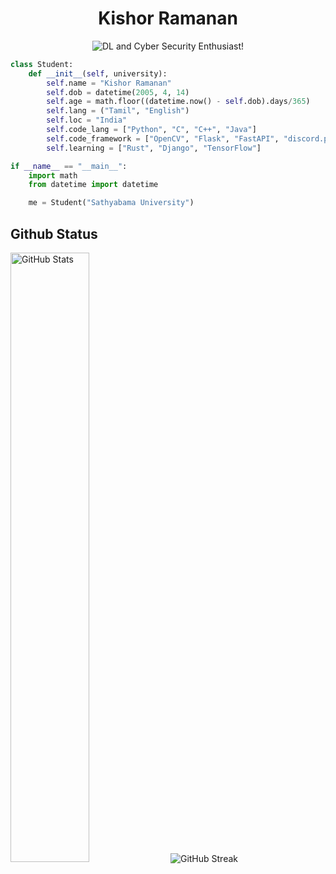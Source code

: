 <h1 align="center">Kishor Ramanan</h1>
<p align="center">
  <img src="https://readme-typing-svg.demolab.com/?color=1F60ED&center=true&vCenter=true&lines=Sathyabama+University+Student;AI-ML+Developer;DL+and+Cyber+Security+Enthusiast;Learning+New+Things+Everyday!" alt="DL and Cyber Security Enthusiast!" alt="DL and Cyber Security Enthusiast!" />
</p>

```python
class Student:
    def __init__(self, university):
        self.name = "Kishor Ramanan"
        self.dob = datetime(2005, 4, 14)
        self.age = math.floor((datetime.now() - self.dob).days/365)
        self.lang = ("Tamil", "English")
        self.loc = "India"
        self.code_lang = ["Python", "C", "C++", "Java"]
        self.code_framework = ["OpenCV", "Flask", "FastAPI", "discord.py"]
        self.learning = ["Rust", "Django", "TensorFlow"]

if __name__ == "__main__":
    import math
    from datetime import datetime

    me = Student("Sathyabama University")
```
## Github Status
<img width="50%" src="https://github-readme-stats.vercel.app/api?username=kishor1445&theme=radical&hide_border=true&title_color=03f8fc&text_color=ffff00" alt="GitHub Stats" />
<img src="https://github-readme-streak-stats.herokuapp.com?user=kishor1445&theme=radical&hide_border=true&date_format=M%20j%5B%2C%20Y%5D&ring=03F8FC&sideLabels=03F8FC&currStreakLabel=03F8FC&sideNums=FFFF00&dates=03F8FC&stroke=03F8FC&fire=FFFF00&currStreakNum=FFFF00" alt="GitHub Streak" />
